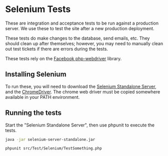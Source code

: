 Selenium Tests
==============

These are integration and acceptance tests to be run against a production server.  We use these to test the site after a new production deployment.

These tests do make changes to the database, send emails, etc.  They should clean up after themselves; however, you may need to manually clean out test tickets if there are errors during the tests.

These tests rely on the [Facebook php-webdriver](https://github.com/facebook/php-webdriver) library.

Installing Selenium
-------------------

To run these, you will need to download the [Selenium Standalone Server](https://www.seleniumhq.org/download), and the [ChromeDriver](https://sites.google.com/a/chromium.org/chromedriver/downloads).  The chrome web driver must be copied somewhere available in your PATH environment.

Running the tests
-----------------
Start the "Selenium Standalone Server", then use phpunit to execute the tests.
```bash
java -jar selenium-server-standalone.jar
```

```bash
phpunit src/Test/Selenium/TestSomething.php
```
